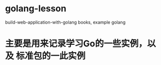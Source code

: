 # golang-lesson
build-web-application-with-golang books,  example golang
# 主要是用来记录学习Go的一些实例，以及 标准包的一此实例
